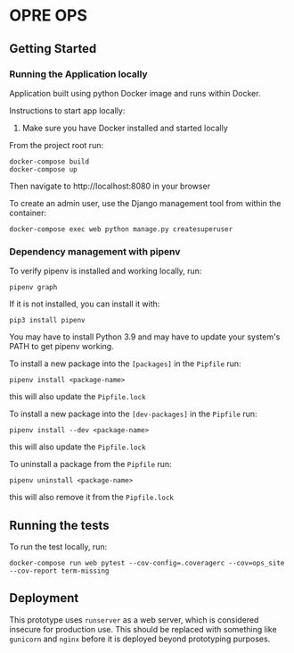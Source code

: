 # OPRE OPS

## Getting Started
### Running the Application locally

Application built using python Docker image and runs within Docker.

Instructions to start app locally:

1. Make sure you have Docker installed and started locally

From the project root run:

```
docker-compose build
docker-compose up
```

Then navigate to http://localhost:8080 in your browser

To create an admin user, use the Django management tool from within the container:

```
docker-compose exec web python manage.py createsuperuser
```

### Dependency management with pipenv

To verify pipenv is installed and working locally, run:
```
pipenv graph
```

If it is not installed, you can install it with:
```
pip3 install pipenv
```
You may have to install Python 3.9 and may have to update your system's PATH to get pipenv working.

To install a new package into the `[packages]` in the `Pipfile` run:
```
pipenv install <package-name>
```

this will also update the `Pipfile.lock`

To install a new package into the `[dev-packages]` in the `Pipfile` run:
```
pipenv install --dev <package-name>
```

this will also update the `Pipfile.lock`

To uninstall a package from the `Pipfile` run:
```
pipenv uninstall <package-name>
```

this will also remove it from the `Pipfile.lock`

## Running the tests

To run the test locally, run:
```
docker-compose run web pytest --cov-config=.coveragerc --cov=ops_site --cov-report term-missing
```
## Deployment

This prototype uses `runserver` as a web server, which is considered insecure
for production use. This should be replaced with something like `gunicorn` and
`nginx` before it is deployed beyond prototyping purposes.
